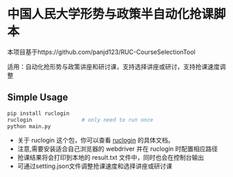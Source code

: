 # 中国人民大学形势与政策半自动化抢课脚本

本项目基于https://github.com/panjd123/RUC-CourseSelectionTool

适用：自动化抢形势与政策讲座和研讨课，支持选择讲座或研讨，支持抢课速度调整

## Simple Usage

```bash
pip install ruclogin
ruclogin                # only need to run once
python main.py
```


- 关于 ruclogin 这个包，你可以查看 [ruclogin](https://github.com/panjd123/ruclogin) 的具体文档。  
- 注意,需要安装适合自己浏览器的 webdriver 并在 ruclogin 时配置相应路径
- 抢课结果将会打印到本地的 result.txt 文件中，同时也会在控制台输出
- 可通过setting.json文件调整抢课速度和选择讲座或研讨课


